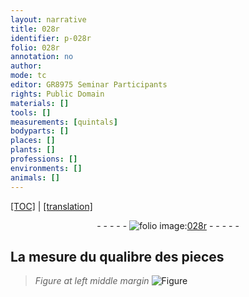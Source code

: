 ```yaml
---
layout: narrative
title: 028r
identifier: p-028r
folio: 028r
annotation: no
author:
mode: tc
editor: GR8975 Seminar Participants
rights: Public Domain
materials: []
tools: []
measurements: [quintals]
bodyparts: []
places: []
plants: []
professions: []
environments: []
animals: []
---
```


 <p><a href="{{ site.baseurl }}/diplomatic/">[TOC]</a> | <a href="{{ site.baseurl }}/texts/p-028r_tl/" target="_blank">[translation]</a></p><div class="folio" align="center">- - - - - <a href="http://gallica.bnf.fr/ark:/12148/btv1b10500001g/f61.image" target="_blank"><img src="https://cu-mkp.github.io/2017-workshop-edition/assets/photo-icon.png" alt="folio image: " style="display:inline-block; margin-bottom:-3px;"/>028r</a> - - - - - </div>  
  

## La mesure du qualibre des pieces

 
> *Figure*
> *at left middle margin*
> <a href="https://drive.google.com/open?id=0B9-oNrvWdlO5eUZXU293VGlmdVU" target="_blank"><img src="https://cu-mkp.github.io/GR8975-edition/assets/photo-icon.png" alt="Figure" style="display:inline-block; margin-bottom:-3px;"/></a>
 
 
